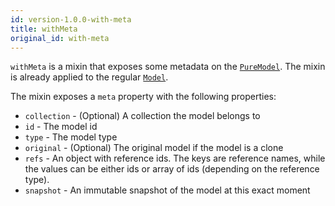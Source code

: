 ```yaml
---
id: version-1.0.0-with-meta
title: withMeta
original_id: with-meta
---
```


`withMeta` is a mixin that exposes some metadata on the [`PureModel`](../api-reference/pure-model). The mixin is already applied to the regular [`Model`](../api-reference/model).

The mixin exposes a `meta` property with the following properties:

- `collection` - (Optional) A collection the model belongs to
- `id` - The model id
- `type` - The model type
- `original` - (Optional) The original model if the model is a clone
- `refs` - An object with reference ids. The keys are reference names, while the values can be either ids or array of ids (depending on the reference type).
- `snapshot` - An immutable snapshot of the model at this exact moment

